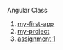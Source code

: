 Angular Class

1. [my-first-app](my-first-app)
2. [my-project](my-project)
3. [assignment 1](assignment-1)